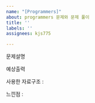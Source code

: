 ```yaml
---
name: "[Programmers]"
about: programmers 문제와 문제 풀이
title: ''
labels: ''
assignees: kjs775

---
```


문제설명

예상출력

사용한 자료구조 :  

느낀점 :
